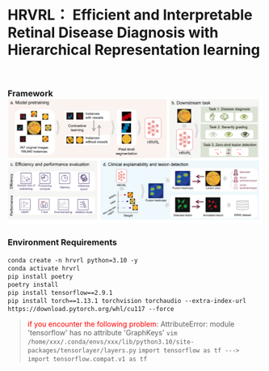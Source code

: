 

<h1>HRVRL： Efficient and Interpretable Retinal Disease Diagnosis with Hierarchical Representation learning</h1> <br/>

<h3>Framework

<div style="text-align: center">
  <img src='fig/F1.png'/>
</div>

<h3> Environment Requirements</h3>

```shell
conda create -n hrvrl python=3.10 -y
conda activate hrvrl
pip install poetry 
poetry install
pip install tensorflow==2.9.1
pip install torch==1.13.1 torchvision torchaudio --extra-index-url https://download.pytorch.org/whl/cu117 --force
```

> <span style='color:red'>if you encounter the following problem</span>:
> AttributeError: module 'tensorflow' has no attribute 'GraphKeys'
> `vim /home/xxx/.conda/envs/xxx/lib/python3.10/site-packages/tensorlayer/layers.py`
> `import tensorflow as tf ---> import tensorflow.compat.v1 as tf`

